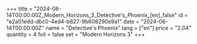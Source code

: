 +++
title = "2024-06-14T00:00:00Z_Modern_Horizons_3_Detective's_Phoenix_[en]_false"
id = "e2a01edd-dbc0-4ed4-b827-9b608290e9a1"
date = "2024-06-14T00:00:00Z"
name = "Detective's Phoenix"
lang = ["en"]
price = "2.04"
quantity = 4
foil = false
set = "Modern Horizons 3"
+++
